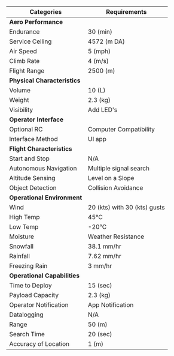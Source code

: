 |    **Categories**             |   **Requirements**            |
|------------------------------	|------------------------------	|
| **Aero Performance**         	|                              	|
| Endurance                    	| 30 (min)                     	|
| Service Ceiling              	| 4572 (m DA)                  	|
| Air Speed                    	| 5 (mph)                      	|
| Climb Rate                   	| 4 (m/s)                      	|
| Flight Range                 	| 2500 (m)                     	|
| **Physical Characteristics** 	|                              	|
| Volume                       	| 10 (L)                       	|
| Weight                       	| 2.3 (kg)                     	|
| Visibility                   	| Add LED's                    	|
| **Operator Interface**       	|                              	|
| Optional RC                  	| Computer Compatibility       	|
| Interface Method             	| UI app                       	|
| **Flight Characteristics**   	|                              	|
| Start and Stop               	| N/A                          	|
| Autonomous Navigation        	| Multiple signal search       	|
| Altitude Sensing             	| Level on a Slope             	|
| Object Detection             	| Collision Avoidance          	|
| **Operational Environment**  	|                              	|
| Wind                         	| 20 (kts) with 30 (kts) gusts 	|
| High Temp                    	| 45ᵒC                         	|
| Low Temp                     	| -20ᵒC                        	|
| Moisture                     	| Weather Resistance           	|
| Snowfall                     	| 38.1 mm/hr                   	|
| Rainfall                     	| 7.62 mm/hr                   	|
| Freezing Rain                	| 3 mm/hr                      	|
| **Operational Capabilities** 	|                              	|
| Time to Deploy               	| 15 (sec)                     	|
| Payload Capacity             	| 2.3 (kg)                     	|
| Operator Notification        	| App Notification             	|
| Datalogging                  	| N/A                          	|
| Range                        	| 50 (m)                       	|
| Search Time                  	| 20 (sec)                     	|
| Accuracy of Location         	| 1 (m)                        	|
